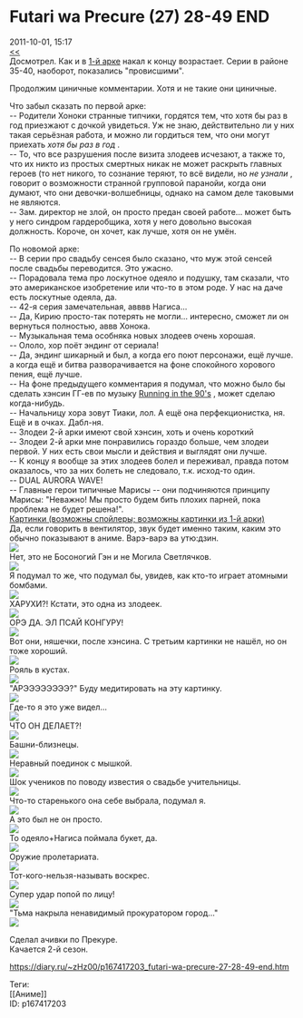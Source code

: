 Futari wa Precure (27) 28-49 END
=================================

   
 2011-10-01, 15:17   
   [<<](Futari%20wa%20Precure%2001-26%20+%2027)    
 Досмотрел. Как и в  [1-й арке](Futari%20wa%20Precure%2001-26%20+%2027)  накал к концу возрастает. Серии в районе 35-40, наоборот, показались "провисшими".   
   
 Продолжим циничные комментарии. Хотя и не такие они циничные.   
   
 Что забыл сказать по первой арке:   
 -- Родители Хоноки странные типчики, гордятся тем, что хотя бы раз в год приезжают с дочкой увидеться. Уж не знаю, действительно ли у них такая серьёзная работа, и можно ли гордиться тем, что они могут приехать  *хотя бы раз в год*  .   
 -- То, что все разрушения после визита злодеев исчезают, а также то, что их никто из простых смертных никак не может раскрыть главных героев (то нет никого, то сознание теряют, то всё видели, но    *не узнали*    , говорит о возможности странной групповой паранойи, когда они думают, что они девочки-волшебницы, однако на самом деле таковыми не являются.   
 -- Зам. директор не злой, он просто предан своей работе... может быть у него синдром гардеробщика, хотя у него довольно высокая должность. Короче, он хочет, как лучше, хотя он не умён.   
   
 По новомой арке:   
 -- В серии про свадьбу сенсея было сказано, что муж этой сенсей после свадьбы переводится. Это ужасно.   
 -- Порадовала тема про лоскутное одеяло и подушку, там сказали, что это американское изобретение или что-то в этом роде. У нас на даче есть лоскутные одеяла, да.   
 -- 42-я серия замечательная, авввв Нагиса...   
 -- Да, Кирию просто-так потерять не могли... интересно, сможет ли он вернуться полностью, аввв Хонока.   
 -- Музыкальная тема особняка новых злодеев очень хорошая.   
 -- Ололо, хор поёт эндинг от сериала!   
 -- Да, эндинг шикарный и был, а когда его поют персонажи, ещё лучше. а когда ещё и битва разворачивается на фоне спокойного хорового пения, ещё лучше.   
 -- На фоне предыдущего комментария я подумал, что можно было бы сделать хэнсин ГГ-ев по музыку  [Running in the 90's](https://www.youtube.com/watch?v=XCiDuy4mrWU)  , может сделаю когда-нибудь.   
 -- Начальницу хора зовут Тиаки, лол. А ещё она перфекционистка, ня. Ещё и в очках. Дабл-ня.   
 -- Злодеи 2-й арки имеют свой хэнсин, хоть и очень короткий   
 -- Злодеи 2-й арки мне понравились гораздо больше, чем злодеи первой. У них есть свои мысли и действия и выглядят они лучше.   
 -- К концу я вообще за этих злодеев болел и переживал, правда потом оказалось, что за них болеть не следовало, т.к. исход-то один.   
 -- DUAL AURORA WAVE!   
 -- Главные герои типичные Марисы -- они подчиняются принципу Марисы: "Неважно! Мы просто будем бить плохих парней, пока проблема не будет решена!".   
  [Картинки (возможны спойлеры; возможны картинки из 1-й арки)](https://zHz00.diary.ru/p167417203.htm?index=1#linkmore167417203m1)       
 Да, если говорить в вентилятор, звук будет именно таким, каким это обычно показывают в аниме. Варэ-варэ ва утю:дзин.   
 ![](http://s001.radikal.ru/i194/1110/6a/700887bd475a.png)   
 Нет, это не Босоногий Гэн и не Могила Светлячков.   
 ![](http://i061.radikal.ru/1110/e2/3f79596bc18f.png)   
 Я подумал то же, что подумал бы, увидев, как кто-то играет атомными бомбами.   
 ![](http://i017.radikal.ru/1110/f7/4a65b39f8661.png)   
 ХАРУХИ?! Кстати, это одна из злодеек.   
 ![](http://s54.radikal.ru/i145/1110/e6/fb022b4e69b9.png)   
 ОРЭ ДА. ЭЛ ПСАЙ КОНГУРУ!   
 ![](http://s53.radikal.ru/i141/1110/b9/13a3efc5d408.png)   
 Вот они, няшечки, после хэнсина. С третьим картинки не нашёл, но он тоже хороший.   
 ![](http://s57.radikal.ru/i155/1110/82/2656907a3e95.png)   
 Рояль в кустах.   
 ![](http://s41.radikal.ru/i094/1110/92/73e870822e52.png)   
 "АРЭЭЭЭЭЭЭЭ?" Буду медитировать на эту картинку.   
 ![](http://i039.radikal.ru/1110/3b/35b247f189d7.png)   
 Где-то я это уже видел...   
 ![](http://s013.radikal.ru/i325/1110/34/58871b17f887.png)   
 ЧТО ОН ДЕЛАЕТ?!   
 ![](http://s53.radikal.ru/i140/1110/8a/91deb7b2bdb3.png)   
 Башни-близнецы.   
 ![](http://i039.radikal.ru/1110/9b/6d813a282c06.png)   
 Неравный поединок с мышкой.   
 ![](http://s004.radikal.ru/i208/1110/7e/1f19d23f13a9.png)   
 Шок учеников по поводу известия о свадьбе учительницы.   
 ![](http://i075.radikal.ru/1110/08/cb07b852b4ee.png)   
 Что-то старенького она себе выбрала, подумал я.   
 ![](http://i034.radikal.ru/1110/c9/b3437e2ffe54.png)   
 А это был не он просто.   
 ![](http://i054.radikal.ru/1110/f9/701ed2920e5e.png)   
 То одеяло+Нагиса поймала букет, да.   
 ![](https://b.radikal.ru/b08/2201/13/729052322b31.png)   
 Оружие пролетариата.   
 ![](http://s42.radikal.ru/i095/1110/c0/a297874510b6.png)   
 Тот-кого-нельзя-называть воскрес.   
 ![](http://s013.radikal.ru/i323/1110/d1/23a3bc5c788a.png)   
 Супер удар попой по лицу!   
 ![](http://i059.radikal.ru/1110/bc/dddf557e0b06.png)   
 "Тьма накрыла ненавидимый прокуратором город..."   
 ![](http://i021.radikal.ru/1110/0f/f60f294c133a.png)   
      
   
 Сделал ачивки по Прекуре.   
 Качается 2-й сезон.   
    
 <https://diary.ru/~zHz00/p167417203_futari-wa-precure-27-28-49-end.htm>   
   
 Теги:   
 [[Аниме]]   
 ID: p167417203